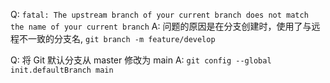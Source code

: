 Q: `fatal: The upstream branch of your current branch does not match the name of your current branch`
A: 问题的原因是在分支创建时，使用了与远程不一致的分支名, `git branch -m feature/develop`

Q: 将 Git 默认分支从 master 修改为 main
A: `git config --global init.defaultBranch main`
